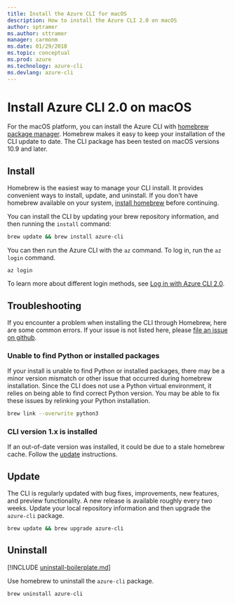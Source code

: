 ```yaml
---
title: Install the Azure CLI for macOS
description: How to install the Azure CLI 2.0 on macOS
author: sptramer
ms.author: sttramer
manager: carmonm
ms.date: 01/29/2018
ms.topic: conceptual
ms.prod: azure
ms.technology: azure-cli
ms.devlang: azure-cli
---
```


# Install Azure CLI 2.0 on macOS

For the macOS platform, you can install the Azure CLI with [homebrew package manager](http://brew.sh). Homebrew makes it easy to keep your
installation of the CLI update to date. The CLI package has been tested on macOS versions 10.9 and later.

## Install

Homebrew is the easiest way to manage your CLI install. It provides convenient ways to install, update, and uninstall.
If you don't have homebrew available on your system, [install homebrew](https://docs.brew.sh/Installation.html) before continuing.

You can install the CLI by updating your brew repository information, and then running the `install` command:

```bash
brew update && brew install azure-cli
```

You can then run the Azure CLI with the `az` command. To log in, run the `az login` command.

```azurecli
az login
```

To learn more about different login methods, see [Log in with Azure CLI 2.0](authenticate-azure-cli.md).

## Troubleshooting

If you encounter a problem when installing the CLI through Homebrew, here are some common errors. If your issue is not listed here, please [file an issue on github](https://github.com/Azure/azure-cli/issues).

### Unable to find Python or installed packages

If your install is unable to find Python or installed packages, there may be a minor version mismatch or other issue that occurred during
homebrew installation. Since the CLI does not use a Python virtual environment, it relies on being able to find correct Python version. You may be able to fix these issues by relinking your Python installation.

```bash
brew link --overwrite python3
```

### CLI version 1.x is installed

If an out-of-date version was installed, it could be due to a stale homebrew cache. Follow the [update](#Update) instructions.

## Update

The CLI is regularly updated with bug fixes, improvements, new features, and preview functionality. A new release is available roughly every
two weeks. Update your local repository information and then upgrade the `azure-cli` package.

```bash
brew update && brew upgrade azure-cli
```

## Uninstall

[!INCLUDE [uninstall-boilerplate.md](includes/uninstall-boilerplate.md)]

Use homebrew to uninstall the `azure-cli` package.

```bash
brew uninstall azure-cli
```
